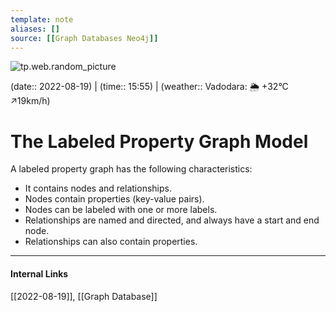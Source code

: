 ```yaml
---
template: note
aliases: []
source: [[Graph Databases Neo4j]]
---
```

![tp.web.random_picture](https://images.unsplash.com/photo-1531693892421-995d7996f0e7?crop=entropy&cs=tinysrgb&fit=crop&fm=jpg&h=300&ixid=MnwxfDB8MXxyYW5kb218MHx8dHJlZSxsYW5kc2NhcGUsd2F0ZXIsbW91bnRhaW58fHx8fHwxNjYwOTA0NzU5&ixlib=rb-1.2.1&q=80&utm_campaign=api-credit&utm_medium=referral&utm_source=unsplash_source&w=900)

(date:: 2022-08-19) | (time:: 15:55) | (weather:: Vadodara: 🌦   +32°C ↗19km/h)

# The Labeled Property Graph Model
A labeled property graph has the following characteristics:
- It contains nodes and relationships.
- Nodes contain properties (key-value pairs).
- Nodes can be labeled with one or more labels.
- Relationships are named and directed, and always have a start and end node.
- Relationships can also contain properties.


---
#### Internal Links
[[2022-08-19]], [[Graph Database]]